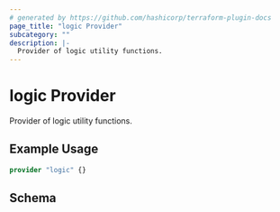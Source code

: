 ```yaml
---
# generated by https://github.com/hashicorp/terraform-plugin-docs
page_title: "logic Provider"
subcategory: ""
description: |-
  Provider of logic utility functions.
---
```


# logic Provider

Provider of logic utility functions.

## Example Usage

```terraform
provider "logic" {}
```

<!-- schema generated by tfplugindocs -->
## Schema

